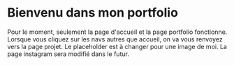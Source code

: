 # Bienvenu dans mon portfolio

Pour le moment, seulement la page d'accueil et la page portfolio fonctionne.
Lorsque vous cliquez sur les navs autres que accueil, on va vous renvoyez vers la page projet.
Le placeholder est à changer pour une image de moi.
La page instagram sera modifié dans le futur.
